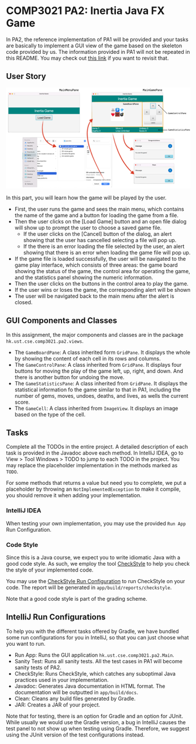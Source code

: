 # COMP3021 PA2: Inertia Java FX Game

In PA2, the reference implementation of PA1 will be provided and your tasks are basically to implement a GUI view of
the game based on the skeleton code provided by us.
The information provided in PA1 will not be repeated in this README. 
You may check out [this link](https://github.com/CastleLab/COMP3021-2021Fall-PA1-Student-Version) if you want to revisit that.

## User Story

![Overview](img/Overview.png)

In this part, you will learn how the game will be played by the user.
- First, the user runs the game and sees the main menu, which contains the name of the game and a button for loading 
  the game from a file.
- Then the user clicks on the [Load Game] button and an open file dialog will show up to prompt the user to choose a saved game file.
  - If the user clicks on the [Cancel] button of the dialog, an alert showing that the user has cancelled selecting a
    file will pop up.
  - If the there is an error loading the file selected by the user, an alert showing that there is an error when loading
    the game file will pop up.
- If the game file is loaded successfully, the user will be navigated to the game play interface, which consists of 
  three areas: the game board showing the status of the game, the control area for operating the game, and the statistics
  panel showing the numeric information.
- Then the user clicks on the buttons in the control area to play the game.
- If the user wins or loses the game, the corresponding alert will be shown
- The user will be navigated back to the main menu after the alert is closed.

## GUI Components and Classes

In this assignment, the major components and classes are in the package `hk.ust.cse.comp3021.pa2.views`.
- The `GameBoardPane`: A class inherited form `GridPane`. It displays the whole by showing the content of each cell in
  its rows and columns.
- The `GameControlPane`: A class inherited from `GridPane`. It displays four buttons for moving the play of the game
  left, up, right, and down. And there is another button for undoing the move.
- The `GameStatisticsPane`: A class inherited from `GridPane`. It displays the statistical information fo the game similar
  to that in PA1, including the number of gems, moves, undoes, deaths, and lives, as wells the current score.
- The `GameCell`: A class inherited from `ImageView`. It displays an image based on the type of the cell.


## Tasks

Complete all the TODOs in the entire project. A detailed description of each task is provided in the Javadoc above each
method. In IntelliJ IDEA, go to View > Tool Windows > TODO to jump to each TODO in the project. You may replace the
placeholder implementation in the methods marked as `TODO`.

For some methods that returns a value but need you to complete, we put a placeholder by throwing 
an `NotImplementedException` to make it compile, you should remove it when adding your implementation.

### IntelliJ IDEA

When testing your own implementation, you may use the provided `Run App` Run Configuration.

### Code Style

Since this is a Java course, we expect you to write idiomatic Java with a good code style. As such, we employ the tool
[CheckStyle](https://checkstyle.sourceforge.io/) to help you check the style of your implemented code.

You may use the [CheckStyle Run Configuration](#intellij-run-configurations) to run CheckStyle on your code. The report
will be generated in `app/build/reports/checkstyle`.

Note that a good code style is part of the grading scheme.

## IntelliJ Run Configurations

To help you with the different tasks offered by Gradle, we have bundled some run configurations for you in IntelliJ, so
that you can just choose what you want to run.

- Run App: Runs the GUI application `hk.ust.cse.comp3021.pa2.Main`.
- Sanity Test: Runs all sanity tests. All the test cases in PA1 will become sanity tests of PA2. 
- CheckStyle: Runs CheckStyle, which catches any suboptimal Java practices used in your implementation.
- Javadoc: Generates Java documentation in HTML format. The documentation will be outputted in `app/build/docs`.
- Clean: Cleans any build files generated by Gradle.
- JAR: Creates a JAR of your project.

Note that for testing, there is an option for Gradle and an option for JUnit. While usually we would use the Gradle 
version, a bug in IntelliJ causes the test panel to not show up when testing using Gradle. Therefore, we suggest using
the JUnit version of the test configurations instead.

